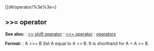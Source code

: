 []{#/operator/%3e%3e=}
## \>\>= operator
**See also:**
:   [\>\> shift operator](#/operator/%3e%3e/shift)
:   [\<\<= operator](#/operator/%3c%3c=)
:   [operators](#/operator)
<!-- -->
**Format:**
:   A \>\>= B
Set A equal to A \>\> B. It is shorthand for A = A \>\> B.